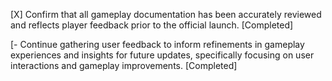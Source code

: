 [X] Confirm that all gameplay documentation has been accurately reviewed and reflects player feedback prior to the official launch. [Completed]

[- Continue gathering user feedback to inform refinements in gameplay experiences and insights for future updates, specifically focusing on user interactions and gameplay improvements. [Completed]